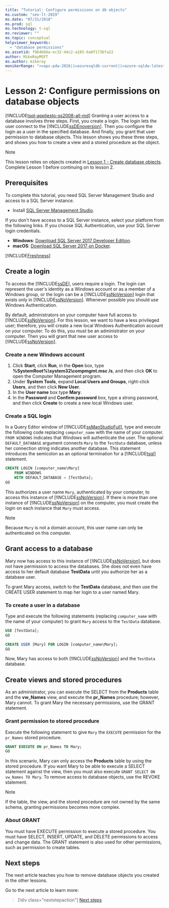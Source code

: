 ```yaml
---
title: "Tutorial: Configure permissions on db objects"
ms.custom: "seo-lt-2019"
ms.date: "07/31/2018"
ms.prod: sql
ms.technology: t-sql
ms.reviewer: ""
ms.topic: conceptual
helpviewer_keywords: 
  - "database permissions"
ms.assetid: f964b66a-ec32-44c2-a185-6a0f173bfa22
author: MikeRayMSFT
ms.author: mikeray
monikerRange: ">=aps-pdw-2016||=azuresqldb-current||=azure-sqldw-latest||>=sql-server-2016||=sqlallproducts-allversions||>=sql-server-linux-2017||=azuresqldb-mi-current"
---
```

# Lesson 2: Configure permissions on database objects
[!INCLUDE[tsql-appliesto-ss2008-all-md](../includes/tsql-appliesto-ss2008-all-md.md)]
Granting a user access to a database involves three steps. First, you create a login. The login lets the user connect to the [!INCLUDE[ssDEnoversion](../includes/ssdenoversion-md.md)]. Then you configure the login as a user in the specified database. And finally, you grant that user permission to database objects. This lesson shows you these three steps, and shows you how to create a view and a stored procedure as the object.  

  >[!NOTE]
  > This lesson relies on objects created in [Lesson 1 - Create database objects](lesson-1-creating-database-objects.md). Complete Lesson 1 before continuing on to lesson 2. 

## Prerequisites
To complete this tutorial, you need SQL Server Management Studio and access to a SQL Server instance. 

- Install [SQL Server Management Studio](https://docs.microsoft.com/sql/ssms/download-sql-server-management-studio-ssms).

If you don't have access to a SQL Server instance, select your platform from the following links. If you choose SQL Authentication, use your SQL Server login credentials.
- **Windows**: [Download SQL Server 2017 Developer Edition](https://www.microsoft.com/sql-server/sql-server-downloads).
- **macOS**: [Download SQL Server 2017 on Docker](https://docs.microsoft.com/sql/linux/quickstart-install-connect-docker).

[!INCLUDE[Freshness](../includes/paragraph-content/fresh-note-steps-feedback.md)]

## Create a login
To access the [!INCLUDE[ssDE](../includes/ssde-md.md)], users require a login. The login can represent the user's identity as a Windows account or as a member of a Windows group, or the login can be a [!INCLUDE[ssNoVersion](../includes/ssnoversion-md.md)] login that exists only in [!INCLUDE[ssNoVersion](../includes/ssnoversion-md.md)]. Whenever possible you should use Windows Authentication.  
  
By default, administrators on your computer have full access to [!INCLUDE[ssNoVersion](../includes/ssnoversion-md.md)]. For this lesson, we want to have a less privileged user; therefore, you will create a new local Windows Authentication account on your computer. To do this, you must be an administrator on your computer. Then you will grant that new user access to [!INCLUDE[ssNoVersion](../includes/ssnoversion-md.md)].  
  
### Create a new Windows account  
  
1.  Click **Start**, click **Run**, in the **Open** box, type **%SystemRoot%\system32\compmgmt.msc /s**, and then click **OK** to open the Computer Management program. 
2.  Under **System Tools**, expand **Local Users and Groups**, right-click **Users**, and then click **New User**.    
3.  In the **User name** box type **Mary**.    
4.  In the **Password** and **Confirm password** box, type a strong password, and then click **Create** to create a new local Windows user.  
  
### Create a SQL login  

In a Query Editor window of [!INCLUDE[ssManStudioFull](../includes/ssmanstudiofull-md.md)], type and execute the following code replacing `computer_name` with the name of your computer. `FROM WINDOWS` indicates that Windows will authenticate the user. The optional `DEFAULT_DATABASE` argument connects `Mary` to the `TestData` database, unless her connection string indicates another database. This statement introduces the semicolon as an optional termination for a [!INCLUDE[tsql](../includes/tsql-md.md)] statement.
  
  ```sql  
  CREATE LOGIN [computer_name\Mary]  
      FROM WINDOWS  
      WITH DEFAULT_DATABASE = [TestData];  
  GO  
  ```  
  
  This authorizes a user name `Mary`, authenticated by your computer, to access this instance of [!INCLUDE[ssNoVersion](../includes/ssnoversion-md.md)]. If there is more than one instance of [!INCLUDE[ssNoVersion](../includes/ssnoversion-md.md)] on the computer, you must create the login on each instance that `Mary` must access.    
  > [!NOTE]  
  > Because `Mary` is not a domain account, this user name can only be authenticated on this computer. 


## Grant access to a database
Mary now has access to this instance of [!INCLUDE[ssNoVersion](../includes/ssnoversion-md.md)], but does not have permission to access the databases. She does not even have access to her default database **TestData** until you authorize her as a database user.  
  
To grant Mary access, switch to the **TestData** database, and then use the CREATE USER statement to map her login to a user named Mary.  
  
### To create a user in a database  
  
Type and execute the following statements (replacing `computer_name` with the name of your computer) to grant `Mary` access to the `TestData` database.
  
 ```sql  
 USE [TestData];  
 GO  
 
 CREATE USER [Mary] FOR LOGIN [computer_name\Mary];  
 GO    
 ```  
  
 Now, Mary has access to both [!INCLUDE[ssNoVersion](../includes/ssnoversion-md.md)] and the `TestData` database.  


## Create views and stored procedures
As an administrator, you can execute the SELECT from the **Products** table and the **vw_Names** view, and execute the **pr_Names** procedure; however, Mary cannot. To grant Mary the necessary permissions, use the GRANT statement.  

### Grant permission to stored procedure  
Execute the following statement to give `Mary` the `EXECUTE` permission for the `pr_Names` stored procedure.
  
  ```sql  
  GRANT EXECUTE ON pr_Names TO Mary;  
  GO  
  ```  
  
In this scenario, Mary can only access the **Products** table by using the stored procedure. If you want Mary to be able to execute a SELECT statement against the view, then you must also execute `GRANT SELECT ON vw_Names TO Mary`. To remove access to database objects, use the REVOKE statement.  
  
> [!NOTE]  
> If the table, the view, and the stored procedure are not owned by the same schema, granting permissions becomes more complex.  
  
### About GRANT  
You must have EXECUTE permission to execute a stored procedure. You must have SELECT, INSERT, UPDATE, and DELETE permissions to access and change data. The GRANT statement is also used for other permissions, such as permission to create tables.  
  
## Next steps
The next article teaches you how to remove database objects you created in the other lessons. 

Go to the next article to learn more:
> [!div class="nextstepaction"]
>[Next steps](lesson-3-deleting-database-objects.md)
  
